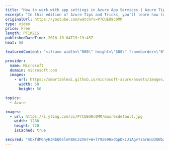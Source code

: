 ```yaml
---
title: "How to work with app settings in Azure App Services | Azure Tips and Tricks"
excerpt: "In this edition of Azure Tips and Tricks, you'll learn how to work with application settings in Azure Application Services. In Azure Application Services, you can use app settings to store and change configuration information without having to change any of your application code.    For more tips and"
originalUrl: https://youtube.com/watch?v=P7CUEU9c0MM
type: video
price: Free
length: PT1M21S
publishedDateTime: 2018-10-04T19:19:45Z
heat: 50

featuredContent: "<iframe width=\"800\" height=\"500\" frameborder=\"0\" src=\"https://www.youtube.com/embed/P7CUEU9c0MM\" allow=\"accelerometer; autoplay; encrypted-media; gyroscope; picture-in-picture\" allowfullscreen></iframe>"

provider:
  name: Microsoft
  domain: microsoft.com
  images:
    - url: https://smartableai.github.io/microsoft-azure/assets/images/organizations/microsoft.com-50x50.jpg
      width: 50
      height: 50

topics:
  - Azure

images:
  - url: https://i.ytimg.com/vi/P7CUEU9c0MM/maxresdefault.jpg
    width: 1280
    height: 720
    isCached: true

secured: "mbxfdM0hyH3RbQ0slnPBAC32Xm7+W+lY9z09HxdGpDk1J1AgvTsarWuU30WbZIuuDPiNn6k/n8osChiHHhyozEecJujhesK7tJwngDlX4kDeKZ9rrrPlzeujI8OqwOrIco4wUZeTvl+Cugyx0rGbxQSdaUq9LZBp63BcFU+7+pSuz69hskr0MG3aSLoM6l1WWo/xFMrzC7Qy9IgsOLs63MiMggtzJOTmaPJP8ljfzp8DgAj2e/Pj6AmXI7sp/1uHFBBFs4WbhuE77wcn3+vbcTd/yimaYPl8Bj0mWPsigceVesjJ+TGk/pSfmYiQ6DccI6/1+PVmkIu+qi3JibwUCOKhm4t+5WJT0U3g6caqBl+H6ibkFP/O6Ef3GeNqUUhaJf/n37rgDI11zwsZ1JNBsgB0YA9fGN0wRs47Fc9OApo=;+HMjzl1KqZvwUutWcUGQQw=="
---
```


